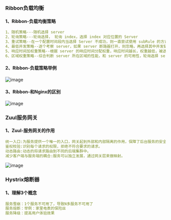 ### Ribbon负载均衡
#### 1、Ribbon-负载均衡策略
```yaml
1、随机策略---随机选择 server
2、轮询策略---轮询选择， 轮询 index，选择 index 对应位置的 Server
3、重试策略--在一个配置时间段内当选择 Server 不成功，则一直尝试使用 subRule 的方式选择一个可用的server
4、最低并发策略--逐个考察 server，如果 server 断路器打开，则忽略，再选择其中并发链接最低的 server 可用过滤策略--过滤掉一直失败并被标记为 circuit tripped 的 server，过滤掉那些高并发链接的 server (active connections 超过配置的阈值)或者使用一个 AvailabilityPredicate 来包含过滤 server 的逻辑，其实就就是检查 status 里记录的各个 Server 的运行状态;
5、响应时间加权重策略--根据 server 的响应时间分配权重，响应时间越长，权重越低，被选择到的概率也就越低。响应时间越短，权重越高，被选中的概率越高，这个策略很贴切，综合了各种因素，比如:网络，磁盘，io 等，都直接影响响应时间;
6、区域权重策略--综合判断 server 所在区域的性能，和 server 的可用性，轮询选择 server 并且判断一个 AWS Zone 的运行性能是否可用，剔除不可用的 Zone 中的所有 server。
```
#### 2、Ribbon-负载策略举例
![image](https://github.com/498946975/DevOps/blob/master/images/springcloud17.png)
#### 3、Ribbon-和Nginx的区别
![image](https://github.com/498946975/DevOps/blob/master/images/springcloud18.png)
### Zuul服务网关
#### 1、Zuul-服务网关的作用
```yaml
统一入口:为服务提供一个唯一的入口，网关起到外部和内部隔离的作用，保障了后台服务的安全性。
鉴权校验:识别每个请求的权限，拒绝不符合要求的请求。 
动态路由:动态的将请求路由到不同的后端集群中。 
减少客户端与服务端的耦合:服务可以独立发展，通过网关层来做映射。
```
![image](https://github.com/498946975/DevOps/blob/master/images/springcloud19.png)
### Hystrix熔断器
#### 1、理解3个概念
```yaml
服务雪崩：1个服务不可用了，导致N多服务不可用了
服务熔断：举例：家里电表的保险丝
服务降级：提高用户体验效果
```